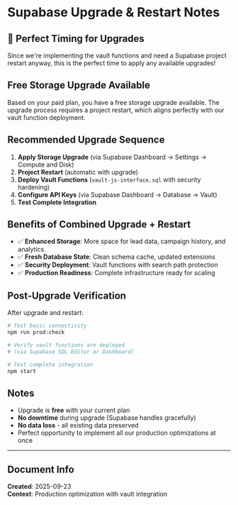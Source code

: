 # Supabase Upgrade & Restart Notes

## 🎉 Perfect Timing for Upgrades

Since we're implementing the vault functions and need a Supabase project restart anyway, this is the perfect time to apply any available upgrades!

## Free Storage Upgrade Available

Based on your paid plan, you have a free storage upgrade available. The upgrade process requires a project restart, which aligns perfectly with our vault function deployment.

## Recommended Upgrade Sequence

1. **Apply Storage Upgrade** (via Supabase Dashboard → Settings → Compute and Disk)
2. **Project Restart** (automatic with upgrade)
3. **Deploy Vault Functions** (`vault-js-interface.sql` with security hardening)
4. **Configure API Keys** (via Supabase Dashboard → Database → Vault)
5. **Test Complete Integration**

## Benefits of Combined Upgrade + Restart

- ✅ **Enhanced Storage**: More space for lead data, campaign history, and analytics
- ✅ **Fresh Database State**: Clean schema cache, updated extensions
- ✅ **Security Deployment**: Vault functions with search path protection
- ✅ **Production Readiness**: Complete infrastructure ready for scaling

## Post-Upgrade Verification

After upgrade and restart:

```bash
# Test basic connectivity
npm run prod:check

# Verify vault functions are deployed
# (via Supabase SQL Editor or Dashboard)

# Test complete integration
npm start
```

## Notes

- Upgrade is **free** with your current plan
- **No downtime** during upgrade (Supabase handles gracefully)
- **No data loss** - all existing data preserved
- Perfect opportunity to implement all our production optimizations at once

---

## Document Info

**Created**: 2025-09-23  
**Context**: Production optimization with vault integration 
 